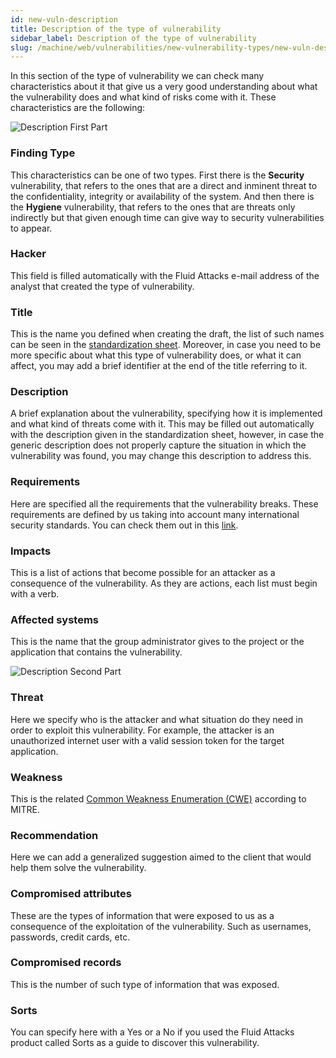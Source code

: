 ```yaml
---
id: new-vuln-description
title: Description of the type of vulnerability
sidebar_label: Description of the type of vulnerability
slug: /machine/web/vulnerabilities/new-vulnerability-types/new-vuln-description
---
```


In this section of the type of vulnerability we can check many characteristics about it
that give us a very good understanding about what the vulnerability does and what kind
of risks come with it. These characteristics are the following:

![Description First Part](/img/web/vulnerabilities/new-vulnerability-types/new-vuln-description/vuln-description-part1.png)

### Finding Type
This characteristics can be one of two types. First there is the
**Security** vulnerability, that refers to the ones that are a direct and inminent threat
to the confidentiality, integrity or availability of the system. And then there is the
**Hygiene** vulnerability, that refers to the ones that are threats only indirectly but that
given enough time can give way to security vulnerabilities to appear.

### Hacker
This field is filled automatically with the Fluid Attacks e-mail address of the
analyst that created the type of vulnerability.

### Title
This is the name you defined when creating the draft, the list of such names
can be seen in the
[standardization sheet](https://docs.google.com/spreadsheets/d/1L37WnF6enoC8Ws8vs9sr0G29qBLwbe-3ztbuopu1nvc/).
Moreover, in case you need to be more specific about what this type of vulnerability does,
or what it can affect, you may add a brief identifier at the end of the title referring
to it.

### Description
A brief explanation about the vulnerability, specifying how it is
implemented and what kind of threats come with it. This may be filled out automatically
with the description given in the standardization sheet, however, in case the generic
description does not properly capture the situation in which the vulnerability was found,
you may change this description to address this.

### Requirements
Here are specified all the requirements that the vulnerability breaks. These
requirements are defined by us taking into account many international security standards. You can
check them out in this [link](/criteria/).

### Impacts
This is a list of actions that become possible for an attacker as a consequence
of the vulnerability. As they are actions, each list must begin with a verb.

### Affected systems
This is the name that the group administrator gives to the project
or the application that contains the vulnerability.

![Description Second Part](/img/web/vulnerabilities/new-vulnerability-types/new-vuln-description/vuln-description-part2.png)

### Threat
Here we specify who is the attacker and what situation do they need in order
to exploit this vulnerability. For example, the attacker is an unauthorized internet user
with a valid session token for the target application.

### Weakness
This is the related [Common Weakness Enumeration (CWE)](https://cwe.mitre.org/data/index.html)
according to MITRE.

### Recommendation
Here we can add a generalized suggestion aimed to the client that would
help them solve the vulnerability.

### Compromised attributes
These are the types of information that were exposed to us
as a consequence of the exploitation of the vulnerability. Such as usernames, passwords,
credit cards, etc.

### Compromised records
This is the number of such type of information that was exposed.

### Sorts
You can specify here with a Yes or a No if you used the Fluid Attacks product
called Sorts as a guide to discover this vulnerability.
